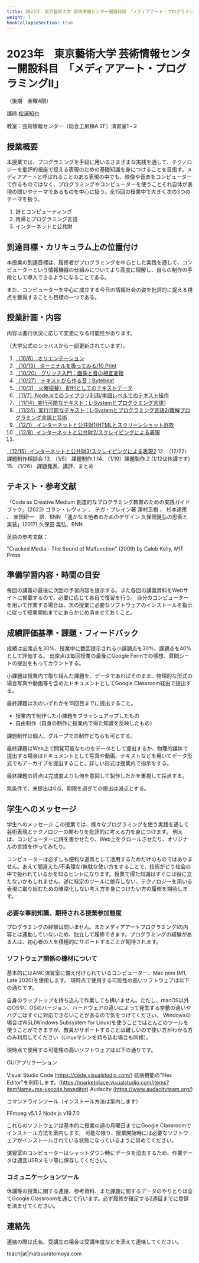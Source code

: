 ```yaml
---
title: 2023年　東京藝術大学 芸術情報センター開設科目　「メディアアート・プログラミングII」（後期　金曜4限）
weight: 1
bookCollapseSection: true
---
```

# 2023年　東京藝術大学 芸術情報センター開設科目　「メディアアート・プログラミングII」

（後期　金曜4限）

講師:[松浦知也](https://matsuuratomoya.com)

教室：芸術情報センター（総合工房棟A 2F）演習室1・2

## 授業概要

本授業では、プログラミングを手段に用いるさまざまな実践を通して、テクノロジーを批評的視座で捉える表現のための基礎知識を身につけることを目指す。メディアアートと呼ばれることのある表現の中でも、映像や音楽をコンピューターで作るものではなく、プログラミングやコンピューターを使うことそれ自体が表現の問いやテーマであるものを中心に扱う。全15回の授業中で大きく次の3つのテーマを扱う。

1. 詩とコンピューティング
2. 再帰とプログラミング言語
3. インターネットと公共財

## 到達目標・カリキュラム上の位置付け	

本授業の到達目標は、履修者がプログラミングを中心とした実践を通して、コンピューターという情報機器の仕組みについてより高度に理解し、自らの制作の手段として導入できるようになることである。

また、コンピューターを中心に成立する今日の情報社会の姿を批評的に捉える視点を獲得することも目標の一つである。

## 授業計画・内容	

内容は進行状況に応じて変更になる可能性があります。

（大学公式のシラバスから一部更新されています）。

1. [（10/6） オリエンテーション](./1)
2. [（10/13） ターミナルを扱ってみる/10 Print](/.2)
3. [（10/20） グリッチ入門：画像と音の相互変換](./3)
4. [（10/27） テキストから作る音：Bytebeat](./4)
5. [（10/31　火曜振替） 配列としてのテキストデータ](./5)
6. [（11/7）Node.jsでのライブラリ利用/単語レベルでのテキスト操作](./6)
7. [（11/14）実行可能なテキスト：L-Systemとプログラミング言語1](./7)
8. [（11/24）実行可能なテキスト：L-Systemとプログラミング言語2/難解プログラミング言語と芸術](./8)
9. [（12/1） インターネットと公共財1/HTMLとスクリーンショット詐欺](./9)
10. [（12/8）インターネットと公共財2/スクレイピングによる表現](./10)
11. 
[（12/15）インターネットと公共財3/スクレイピングによる表現2](./11)
12. （12/22）課題制作相談会
13. （1/5） 課題制作.1
14. （1/19）課題製作.2 (1/12は休講です)
15. （1/26）.課題発表、講評、まとめ


## テキスト・参考文献

「Code as Creative Medium 創造的なプログラミング教育のための実践ガイドブック」(2022) ゴラン・レヴィン 、 テガ・ブレイン著 澤村正樹 、 杉本達應 、 米田研一　訳、BNN
「遙かなる他者のためのデザイン 久保田晃弘の思索と実装」(2017) 久保田 晃弘、BNN

英語の参考文献：

"Cracked Media - The Sound of Malfunction" (2009) by Caleb Kelly, MIT Press

## 準備学習内容・時間の目安

毎回の講義の最後に次回の予習内容を提示する。また各回の講義資料をWebサイトに掲載するので、必要に応じて各自で復習を行う。
自分のコンピューターを用いて作業する場合は、次の授業に必要なソフトウェアのインストールを指示に従って授業開始までにあらかじめ済ませておくこと。

## 成績評価基準・課題・フィードバック

成績は出席点を30%、授業中に数回提示される小課題点を30%、課題点を40%として評価する。
出席点は毎回授業の最後にGoogle Formでの感想、質問シートの提出をもってカウントする。


小課題は授業内で取り組んだ課題を、データであればそのまま、物理的な形式の場合写真や動画等を含めたドキュメントとしてGoogle Classroom経由で提出する。

最終課題は次のいずれかを15回目までに提出すること。

- 授業内で制作した小課題をブラッシュアップしたもの
- 自由制作（自身の制作に授業内で得た知識を反映したもの）

課題制作は個人、グループでの制作どちらも可とする。

最終課題はWeb上で閲覧可能なものをデータとして提出するか、物理的媒体で提出する場合はドキュメントとして写真や動画、テキストなどを用いてデータ形式でもアーカイブを提出すること。詳しい形式は授業内で指示をする。

最終課題の評点は完成度よりも何を意図して製作したかを重視して採点する。

無条件で、未提出は0点、期限を過ぎての提出は減点とする。

## 学生へのメッセージ

学生へのメッセージ	この授業では、様々なプログラミングを使う実践を通して芸術表現とテクノロジーの関わりを批評的に考える力を身につけます。
例えば、コンピューターに詩を書かせたり、Web上をクロールさせたり、オリジナルの言語を作ってみたり。

コンピューターは必ずしも便利な道具として活用するためだけのものではありません。あえて間違えた/不条理な/無駄な使い方をすることで、技術がどう社会の中で扱われているかを知るヒントになります。授業で得た知識はすぐには役に立たないかもしれません。逆に特定のツールに依存しない、テクノロジーを用いる表現に取り組むための陳腐化しない考え方を身につけたい方の履修を期待します。

### 必要な事前知識、期待される授業参加態度

プログラミングの経験は問いません。またメディアアートプログラミングIの内容とは連動していないため、独立して履修できます。プログラミングの経験がある人は、初心者の人を積極的にサポートすることが期待されます。

### ソフトウェア関係の機材について

基本的にはAMC演習室に備え付けられているコンピューター、Mac mini (M1, Late 2020)を使用します。
現時点で使用する可能性の高いソフトウェアは以下の通りです。

自身のラップトップを持ち込んで作業しても構いません。ただし、macOS以外のOSや、OSのバージョン、ハードウェアの違いによって発生する挙動の違いやバグにはすぐに対応できないことがあるので気をつけてください。
Windowsの場合はWSL(Windows Subsystem for Linux)を使うことでほとんどのツールを使うことができますが、教員がサポートすることは難しいので使い方がわかる方のみ利用してください（Linuxマシンを持ち込む場合も同様）。

現時点で使用する可能性の高いソフトウェアは以下の通りです。

GUIアプリケーション

Visual Studio Code (https://code.visualstudio.com/)
拡張機能の"Hex Editor"を利用します。(https://marketplace.visualstudio.com/items?itemName=ms-vscode.hexeditor)
Audacity (https://www.audacityteam.org/)

コマンドラインツール（インストール方法は案内します）

FFmpeg v5.1.2
Node.js v19.7.0

これらのソフトウェアは基本的に授業の週の月曜日までにGoogle Classroomでインストール方法を案内します。 可能な限り、授業開始時には必要なソフトウェアがインストールされている状態になっているように努めてください。

演習室のコンピューターはシャットダウン時にデータを消去するため、作業データは適宜USBメモリ等に保存してください。

### コミュニケーションツール

休講等の授業に関する連絡、参考資料、また課題に関するデータのやりとりは全てGoogle Classroomを通じて行います。必ず履修が確定する2週目までに登録を済ませてください。

## 連絡先

連絡の際は氏名、受講生の場合は受講年度などを添えて連絡してください。

teach\[at\]matsuuratomoya.com